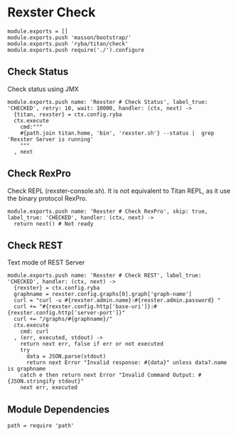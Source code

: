 
# Rexster Check

    module.exports = []
    module.exports.push 'masson/bootstrap/'
    module.exports.push 'ryba/titan/check'
    module.exports.push require('./').configure

## Check Status

Check status using JMX

    module.exports.push name: 'Rexster # Check Status', label_true: 'CHECKED', retry: 10, wait: 10000, handler: (ctx, next) ->
      {titan, rexster} = ctx.config.ryba
      ctx.execute
        cmd:"""
        #{path.join titan.home, 'bin', 'rexster.sh'} --status |  grep 'Rexster Server is running'
        """
      , next

## Check RexPro

Check REPL (rexster-console.sh). It is not equivalent to Titan REPL, as it use the
binary protocol RexPro.

    module.exports.push name: 'Rexster # Check RexPro', skip: true, label_true: 'CHECKED', handler: (ctx, next) ->
      return next() # Not ready

## Check REST

Text mode of REST Server

    module.exports.push name: 'Rexster # Check REST', label_true: 'CHECKED', handler: (ctx, next) ->
      {rexster} = ctx.config.ryba
      graphname = rexster.config.graphs[0].graph['graph-name']
      curl = "curl -u #{rexster.admin.name}:#{rexster.admin.password} "
      curl += "#{rexster.config.http['base-uri']}:#{rexster.config.http['server-port']}"
      curl += "/graphs/#{graphname}/"
      ctx.execute
        cmd: curl
      , (err, executed, stdout) ->
        return next err, false if err or not executed
        try
          data = JSON.parse(stdout)
          return next Error "Invalid response: #{data}" unless data?.name is graphname
        catch e then return next Error "Invalid Command Output: #{JSON.stringify stdout}"
        next err, executed

## Module Dependencies

    path = require 'path'
